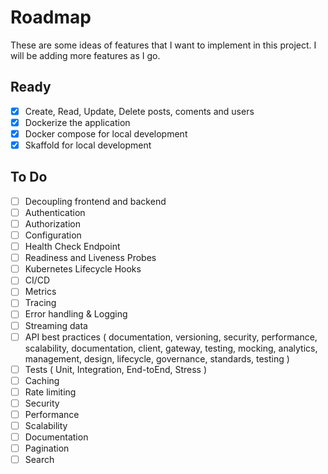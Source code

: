 # Roadmap

These are some ideas of features that I want to implement in this project. I will be adding more features as I go.

## Ready 

- [x] Create, Read, Update, Delete posts, coments and users
- [x] Dockerize the application
- [x] Docker compose for local development
- [x] Skaffold for local development

## To Do

- [ ] Decoupling frontend and backend
- [ ] Authentication
- [ ] Authorization
- [ ] Configuration
- [ ] Health Check Endpoint
- [ ] Readiness and Liveness Probes
- [ ] Kubernetes Lifecycle Hooks
- [ ] CI/CD
- [ ] Metrics
- [ ] Tracing
- [ ] Error handling & Logging
- [ ] Streaming data
- [ ] API best practices ( documentation, versioning, security, performance, scalability, documentation, client, gateway, testing, mocking, analytics, management, design, lifecycle, governance, standards, testing )
- [ ] Tests ( Unit, Integration, End-toEnd, Stress )
- [ ] Caching
- [ ] Rate limiting
- [ ] Security
- [ ] Performance
- [ ] Scalability
- [ ] Documentation
- [ ] Pagination
- [ ] Search
